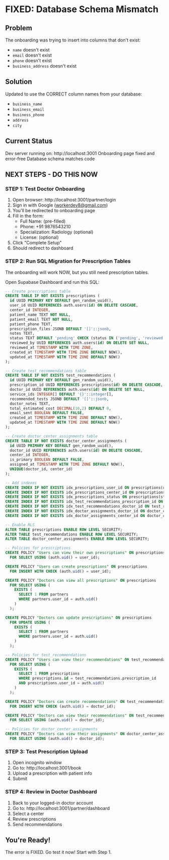 ﻿#  FIXED: Database Schema Mismatch

## Problem
The onboarding was trying to insert into columns that don't exist:
-  `name`  doesn't exist
-  `email`  doesn't exist  
-  `phone`  doesn't exist
-  `business_address`  doesn't exist

## Solution
Updated to use the CORRECT column names from your database:
-  `business_name` 
-  `business_email`
-  `business_phone`
-  `address`
-  `city`

## Current Status
 Dev server running on: http://localhost:3001
 Onboarding page fixed and error-free
 Database schema matches code

##  NEXT STEPS - DO THIS NOW

### STEP 1: Test Doctor Onboarding
1. Open browser: http://localhost:3001/partner/login
2. Sign in with Google (workerdev8@gmail.com)
3. You'll be redirected to onboarding page
4. Fill in the form:
   - Full Name: (pre-filled)
   - Phone: +91 9876543210
   - Specialization: Radiology (optional)
   - License: (optional)
5. Click "Complete Setup"
6. Should redirect to dashboard

### STEP 2: Run SQL Migration for Prescription Tables
The onboarding will work NOW, but you still need prescription tables.

Open Supabase Dashboard and run this SQL:

```sql
-- Create prescriptions table
CREATE TABLE IF NOT EXISTS prescriptions (
  id UUID PRIMARY KEY DEFAULT gen_random_uuid(),
  user_id UUID REFERENCES auth.users(id) ON DELETE CASCADE,
  center_id INTEGER,
  patient_name TEXT NOT NULL,
  patient_email TEXT NOT NULL,
  patient_phone TEXT,
  prescription_files JSONB DEFAULT '[]'::jsonb,
  notes TEXT,
  status TEXT DEFAULT 'pending' CHECK (status IN ('pending', 'reviewed', 'recommended', 'completed')),
  reviewed_by UUID REFERENCES auth.users(id) ON DELETE SET NULL,
  reviewed_at TIMESTAMP WITH TIME ZONE,
  created_at TIMESTAMP WITH TIME ZONE DEFAULT NOW(),
  updated_at TIMESTAMP WITH TIME ZONE DEFAULT NOW()
);

-- Create test_recommendations table
CREATE TABLE IF NOT EXISTS test_recommendations (
  id UUID PRIMARY KEY DEFAULT gen_random_uuid(),
  prescription_id UUID REFERENCES prescriptions(id) ON DELETE CASCADE,
  doctor_id UUID REFERENCES auth.users(id) ON DELETE SET NULL,
  service_ids INTEGER[] DEFAULT '{}'::integer[],
  recommended_tests JSONB DEFAULT '[]'::jsonb,
  doctor_notes TEXT,
  total_estimated_cost DECIMAL(10,2) DEFAULT 0,
  email_sent BOOLEAN DEFAULT FALSE,
  created_at TIMESTAMP WITH TIME ZONE DEFAULT NOW(),
  updated_at TIMESTAMP WITH TIME ZONE DEFAULT NOW()
);

-- Create doctor_center_assignments table
CREATE TABLE IF NOT EXISTS doctor_center_assignments (
  id UUID PRIMARY KEY DEFAULT gen_random_uuid(),
  doctor_id UUID REFERENCES auth.users(id) ON DELETE CASCADE,
  center_id INTEGER,
  is_primary BOOLEAN DEFAULT FALSE,
  assigned_at TIMESTAMP WITH TIME ZONE DEFAULT NOW(),
  UNIQUE(doctor_id, center_id)
);

-- Add indexes
CREATE INDEX IF NOT EXISTS idx_prescriptions_user_id ON prescriptions(user_id);
CREATE INDEX IF NOT EXISTS idx_prescriptions_center_id ON prescriptions(center_id);
CREATE INDEX IF NOT EXISTS idx_prescriptions_status ON prescriptions(status);
CREATE INDEX IF NOT EXISTS idx_test_recommendations_prescription_id ON test_recommendations(prescription_id);
CREATE INDEX IF NOT EXISTS idx_test_recommendations_doctor_id ON test_recommendations(doctor_id);
CREATE INDEX IF NOT EXISTS idx_doctor_assignments_doctor_id ON doctor_center_assignments(doctor_id);
CREATE INDEX IF NOT EXISTS idx_doctor_assignments_center_id ON doctor_center_assignments(center_id);

-- Enable RLS
ALTER TABLE prescriptions ENABLE ROW LEVEL SECURITY;
ALTER TABLE test_recommendations ENABLE ROW LEVEL SECURITY;
ALTER TABLE doctor_center_assignments ENABLE ROW LEVEL SECURITY;

-- Policies for prescriptions
CREATE POLICY "Users can view their own prescriptions" ON prescriptions
  FOR SELECT USING (auth.uid() = user_id);

CREATE POLICY "Users can create prescriptions" ON prescriptions
  FOR INSERT WITH CHECK (auth.uid() = user_id);

CREATE POLICY "Doctors can view all prescriptions" ON prescriptions
  FOR SELECT USING (
    EXISTS (
      SELECT 1 FROM partners
      WHERE partners.user_id = auth.uid()
    )
  );

CREATE POLICY "Doctors can update prescriptions" ON prescriptions
  FOR UPDATE USING (
    EXISTS (
      SELECT 1 FROM partners
      WHERE partners.user_id = auth.uid()
    )
  );

-- Policies for test_recommendations
CREATE POLICY "Users can view their recommendations" ON test_recommendations
  FOR SELECT USING (
    EXISTS (
      SELECT 1 FROM prescriptions
      WHERE prescriptions.id = test_recommendations.prescription_id
      AND prescriptions.user_id = auth.uid()
    )
  );

CREATE POLICY "Doctors can create recommendations" ON test_recommendations
  FOR INSERT WITH CHECK (auth.uid() = doctor_id);

CREATE POLICY "Doctors can view their recommendations" ON test_recommendations
  FOR SELECT USING (auth.uid() = doctor_id);

-- Policies for doctor_center_assignments
CREATE POLICY "Doctors can view their assignments" ON doctor_center_assignments
  FOR SELECT USING (auth.uid() = doctor_id);
```

### STEP 3: Test Prescription Upload
1. Open incognito window
2. Go to: http://localhost:3001/book
3. Upload a prescription with patient info
4. Submit

### STEP 4: Review in Doctor Dashboard
1. Back to your logged-in doctor account
2. Go to: http://localhost:3001/partner/dashboard
3. Select a center
4. Review prescriptions
5. Send recommendations

##  You're Ready!
The error is FIXED. Go test it now! Start with Step 1.
